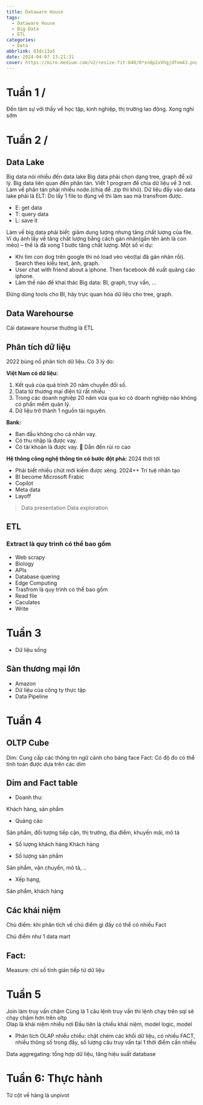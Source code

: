 ```yaml
---
title: Dataware House
tags:
  - Dataware House
  - Big Data
  - ETL
categories:
  - Data
abbrlink: 83dc13a5
date: 2024-04-07 13:21:31
cover: https://miro.medium.com/v2/resize:fit:640/0*sn8p2xVhgjdfnm43.png
---
```



# Tuần 1 /
Đến tâm sự với thầy về học tập, kinh nghiệp, thị trường lao động. Xong nghỉ sớm

# Tuần 2 /

## Data Lake

Big data nói nhiều đến data lake
Big data phải chọn dạng tree, graph để xử lý.
Big data liên quan đến phân tán. Viết 1 program để chia dữ liệu về 3 nơi. Làm về phân tán phải nhiều node.(chia để .zip thì khó). 
Dữ liệu đẩy vào data lake phải là ELT: Do lấy 1 file to đùng về thì làm sao mà transfrom được.

- E: get data
- T: query data
- L: save it

Làm về big data phải biết: giảm dung lượng nhưng tăng chất lượng của file. Ví dụ ảnh lấy về tăng chất lượng bằng cách gán nhãn(gắn tên ảnh là con mèo) – thế là đã xong 1 bước tăng chất lượng.
Một số ví dụ: 

-	Khi tìm con dog trên google thì nó load vèo vèo(tại đã gán nhãn rồi). Search theo kiểu text, ảnh, graph.
-	User chat with friend about a iphone. Then facebook đề xuất quảng cáo iphone.
-	Làm thế nào để khai thác Big data: BI, graph, truy vấn, …

Đừng dùng tools cho BI, hãy trực quan hóa dữ liệu cho tree, graph.
## Data Warehourse
Cái dataware hourse thường là ETL

## Phân tích dữ liệu
2022 bùng nổ phân tích dữ liệu. Có 3 lý do:

**Việt Nam có dữ liệu:**

1.	Kết quả của quá trình 20 năm chuyển đổi số.
2.	Data từ thương mại điện tử rất nhiều
3.	Trong các doanh nghiệp 20 năm vừa qua ko có doanh nghiệp nào không có phần mềm quản lý.
4.	Dữ liệu trở thành 1 nguồn tài nguyên.

**Bank:**

-	Ban đầu không cho cá nhân vay.
-	Có thu nhập là được vay.
-	Có tài khoản là được vay.  Dẫn đến rủi ro cao

**Hệ thông công nghệ thông tin có bước đột phá:**
2024 thời tới 
-	Phải biết nhiều chút mới kiếm được xèng.
2024++ Trí tuệ nhân tạo
-	BI become Microsoft Frabic
-	Copilot
-	Meta data
-	Layoff

>Data presentation
>Data exploration   

## ETL 

### Extract là quy trình có thể bao gồm
- Web scrapy
- Biology
- APIs
- Database quering
- Edge Computing
- Trasfrom là quy trình có thể bao gồm
- Read file
- Caculates
- Write


# Tuần 3

- Dữ liệu sống

## Sàn thương mại lớn

- Amazon
- Dữ liệu của công ty thực tập
- Data Pipeline


# Tuần 4
## OLTP Cube
Dim: Cung cấp các thông tin ngữ cảnh cho bảng face
Fact: Có độ đo có thể tính toán được dựa trên các dim
## Dim and Fact table
-	Doanh thu:

Khách hàng, sản phẩm

-	Quảng cáo

Sản phẩm, đối tượng tiếp cận, thị trường, địa điểm, khuyến mãi, mô tả

-	Số lượng khách hàng
Khách hàng

-	Số lượng sản phẩm

Sản phẩm, vận chuyển, mô tả, ..

-	Xếp hạng,

Sản phẩm, khách hàng
## Các khái niệm
Chủ điểm: khi phân tích về chủ điểm gì đấy có thể có nhiều Fact

Chủ điểm như 1 data mart

## Fact: 

Measure: chỉ số tính gián tiếp từ dữ liệu


# Tuần 5
Join làm truy vấn chậm
Cùng là 1 câu lệnh truy vấn thì lệnh chạy trên sql sẽ chạy chậm hơn trên oltp	 	
Olap là khái niệm nhiều nơi
Đầu tiên là chiều khái niệm, model logic, model 

- Phân tích OLAP nhiều chiều: chặt chém các khối dữ liệu, có nhiều FACT, nhiều thông số trong đấy, số lượng câu truy vấn tại 1 thời điểm cần nhiều

Data aggregating: tổng hợp dữ liệu, tăng hiệu suất database



# Tuần 6: Thực hành
Từ cột về hàng là unpivot


